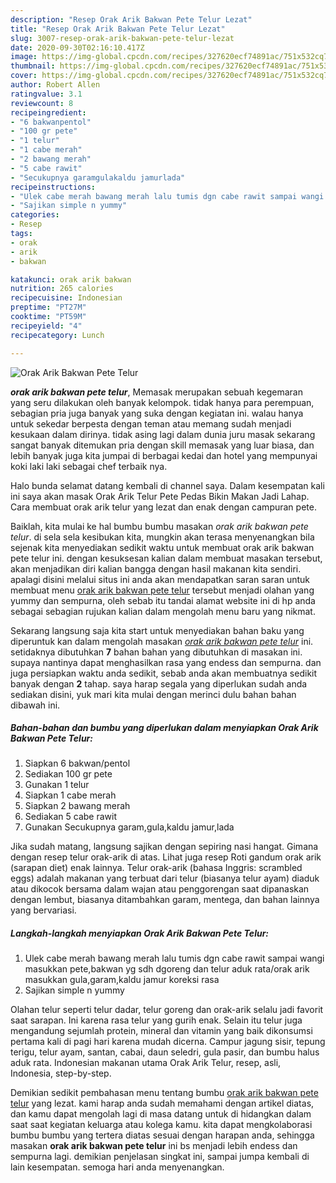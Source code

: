 ```yaml
---
description: "Resep Orak Arik Bakwan Pete Telur Lezat"
title: "Resep Orak Arik Bakwan Pete Telur Lezat"
slug: 3007-resep-orak-arik-bakwan-pete-telur-lezat
date: 2020-09-30T02:16:10.417Z
image: https://img-global.cpcdn.com/recipes/327620ecf74891ac/751x532cq70/orak-arik-bakwan-pete-telur-foto-resep-utama.jpg
thumbnail: https://img-global.cpcdn.com/recipes/327620ecf74891ac/751x532cq70/orak-arik-bakwan-pete-telur-foto-resep-utama.jpg
cover: https://img-global.cpcdn.com/recipes/327620ecf74891ac/751x532cq70/orak-arik-bakwan-pete-telur-foto-resep-utama.jpg
author: Robert Allen
ratingvalue: 3.1
reviewcount: 8
recipeingredient:
- "6 bakwanpentol"
- "100 gr pete"
- "1 telur"
- "1 cabe merah"
- "2 bawang merah"
- "5 cabe rawit"
- "Secukupnya garamgulakaldu jamurlada"
recipeinstructions:
- "Ulek cabe merah bawang merah lalu tumis dgn cabe rawit sampai wangi masukkan pete,bakwan yg sdh dgoreng dan telur aduk rata/orak arik masukkan gula,garam,kaldu jamur koreksi rasa"
- "Sajikan simple n yummy"
categories:
- Resep
tags:
- orak
- arik
- bakwan

katakunci: orak arik bakwan 
nutrition: 265 calories
recipecuisine: Indonesian
preptime: "PT27M"
cooktime: "PT59M"
recipeyield: "4"
recipecategory: Lunch

---
```



![Orak Arik Bakwan Pete Telur](https://img-global.cpcdn.com/recipes/327620ecf74891ac/751x532cq70/orak-arik-bakwan-pete-telur-foto-resep-utama.jpg)

<b><i>orak arik bakwan pete telur</i></b>, Memasak merupakan sebuah kegemaran yang seru dilakukan oleh banyak kelompok. tidak hanya para perempuan, sebagian pria juga banyak yang suka dengan kegiatan ini. walau hanya untuk sekedar berpesta dengan teman atau memang sudah menjadi kesukaan dalam dirinya. tidak asing lagi dalam dunia juru masak sekarang sangat banyak ditemukan pria dengan skill memasak yang luar biasa, dan lebih banyak juga kita jumpai di berbagai kedai dan hotel yang mempunyai koki laki laki sebagai chef terbaik nya.

Halo bunda selamat datang kembali di channel saya. Dalam kesempatan kali ini saya akan masak Orak Arik Telur Pete Pedas Bikin Makan Jadi Lahap. Cara membuat orak arik telur yang lezat dan enak dengan campuran pete.

Baiklah, kita mulai ke hal bumbu bumbu masakan <i>orak arik bakwan pete telur</i>. di sela sela kesibukan kita, mungkin akan terasa menyenangkan bila sejenak kita menyediakan sedikit waktu untuk membuat orak arik bakwan pete telur ini. dengan kesuksesan kalian dalam membuat masakan tersebut, akan menjadikan diri kalian bangga dengan hasil makanan kita sendiri. apalagi disini melalui situs ini anda akan mendapatkan saran saran untuk membuat menu <u>orak arik bakwan pete telur</u> tersebut menjadi olahan yang yummy dan sempurna, oleh sebab itu tandai alamat website ini di hp anda sebagai sebagian rujukan kalian dalam mengolah menu baru yang nikmat.


Sekarang langsung saja kita start untuk menyediakan bahan baku yang diperuntuk kan dalam mengolah masakan <u><i>orak arik bakwan pete telur</i></u> ini. setidaknya dibutuhkan <b>7</b> bahan bahan yang dibutuhkan di masakan ini. supaya nantinya dapat menghasilkan rasa yang endess dan sempurna. dan juga persiapkan waktu anda sedikit, sebab anda akan membuatnya sedikit banyak dengan <b>2</b> tahap. saya harap segala yang diperlukan sudah anda sediakan disini, yuk mari kita mulai dengan merinci dulu bahan bahan dibawah ini.

<!--inarticleads1-->

##### Bahan-bahan dan bumbu yang diperlukan dalam menyiapkan Orak Arik Bakwan Pete Telur:

1. Siapkan 6 bakwan/pentol
1. Sediakan 100 gr pete
1. Gunakan 1 telur
1. Siapkan 1 cabe merah
1. Siapkan 2 bawang merah
1. Sediakan 5 cabe rawit
1. Gunakan Secukupnya garam,gula,kaldu jamur,lada


Jika sudah matang, langsung sajikan dengan sepiring nasi hangat. Gimana dengan resep telur orak-arik di atas. Lihat juga resep Roti gandum orak arik (sarapan diet) enak lainnya. Telur orak-arik (bahasa Inggris: scrambled eggs) adalah makanan yang terbuat dari telur (biasanya telur ayam) diaduk atau dikocok bersama dalam wajan atau penggorengan saat dipanaskan dengan lembut, biasanya ditambahkan garam, mentega, dan bahan lainnya yang bervariasi. 

<!--inarticleads2-->

##### Langkah-langkah menyiapkan Orak Arik Bakwan Pete Telur:

1. Ulek cabe merah bawang merah lalu tumis dgn cabe rawit sampai wangi masukkan pete,bakwan yg sdh dgoreng dan telur aduk rata/orak arik masukkan gula,garam,kaldu jamur koreksi rasa
1. Sajikan simple n yummy


Olahan telur seperti telur dadar, telur goreng dan orak-arik selalu jadi favorit saat sarapan. Ini karena rasa telur yang gurih enak. Selain itu telur juga mengandung sejumlah protein, mineral dan vitamin yang baik dikonsumsi pertama kali di pagi hari karena mudah dicerna. Campur jagung sisir, tepung terigu, telur ayam, santan, cabai, daun seledri, gula pasir, dan bumbu halus aduk rata. Indonesian makanan utama Orak Arik Telur, resep, asli, Indonesia, step-by-step. 

Demikian sedikit pembahasan menu tentang bumbu <u>orak arik bakwan pete telur</u> yang lezat. kami harap anda sudah memahami dengan artikel diatas, dan kamu dapat mengolah lagi di masa datang untuk di hidangkan dalam saat saat kegiatan keluarga atau kolega kamu. kita dapat mengkolaborasi bumbu bumbu yang tertera diatas sesuai dengan harapan anda, sehingga masakan <b>orak arik bakwan pete telur</b> ini bs menjadi lebih endess dan sempurna lagi. demikian penjelasan singkat ini, sampai jumpa kembali di lain kesempatan. semoga hari anda menyenangkan.
